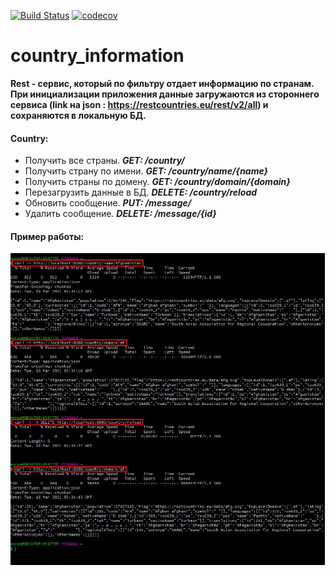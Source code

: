 [![Build Status](https://travis-ci.org/smorozov30/country_information.svg?branch=master)](https://travis-ci.org/smorozov30/country_information)
[![codecov](https://codecov.io/gh/smorozov30/country_information/branch/master/graph/badge.svg?token=NZQ7QI77QR)](https://codecov.io/gh/smorozov30/country_information)

# country_information

**Rest - сервис, который по фильтру отдает информацию по странам. 
При инициализации приложения данные загружаются из стороннего сервиса (link на json : https://restcountries.eu/rest/v2/all) 
и сохраняются в локальную БД.**

#### Country:
- Получить все страны. ***GET: /country/***
- Получить страну по имени. ***GET: /country/name/{name}***
- Получить страны по домену. ***GET: /country/domain/{domain}***
- Перезагрузить данные в БД. ***DELETE: /country/reload***
- Обновить сообщение. ***PUT: /message/***
- Удалить сообщение. ***DELETE: /message/{id}***

#### Пример работы:

![console start app](images/example.jpg)

